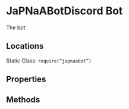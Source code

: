# JaPNaABotDiscord Bot
The bot

## Locations
Static Class: `require(“japnaabot”)`

## Properties
## Methods